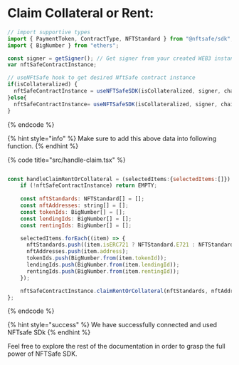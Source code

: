 
# Claim Collateral or Rent: 

```javascript
// import supportive types
import { PaymentToken, ContractType, NFTStandard } from "@nftsafe/sdk";
import { BigNumber } from "ethers";

const signer = getSigner(); // Get signer from your created WEB3 instance or provider 
var nftSafeContractInstance;

// useNFtSafe hook to get desired NftSafe contract instance 
if(isCollateralized) {
  nftSafeContractInstance = useNFTSafeSDK(isCollateralized, signer, chainId); // isCollateralized = true
}else{
  nftSafeContractInstance= useNFTSafeSDK(isCollateralized, signer, chainId); // isCollateralized = false
}

```
{% endcode %}

{% hint style="info" %}
Make sure to add this above data into following function.
{% endhint %}


{% code title="src/handle-claim.tsx" %}
```javascript

const handleClaimRentOrCollateral = (selectedItems:{selectedItems:[]}) => {
    if (!nftSafeContractInstance) return EMPTY;
    
    const nftStandards: NFTStandard[] = [];
    const nftAddresses: string[] = [];
    const tokenIds: BigNumber[] = [];
    const lendingIds: BigNumber[] = [];
    const rentingIds: BigNumber[] = [];

    selectedItems.forEach((item) => {
      nftStandards.push((item.isERC721 ? NFTStandard.E721 : NFTStandard.E1155));
      nftAddresses.push(item.address);
      tokenIds.push(BigNumber.from(item.tokenId));
      lendingIds.push(BigNumber.from(item.lendingId));
      rentingIds.push(BigNumber.from(item.rentingId));
    });

    nftSafeContractInstance.claimRentOrCollateral(nftStandards, nftAddresses, tokenIds, lendingIds, rentingIds);
};
```
{% endcode %}



{% hint style="success" %}
 We have  successfully connected and used NFTsafe SDk
{% endhint %}

Feel free to explore the rest of the documentation in order to grasp the full power of NFTSafe SDK.
